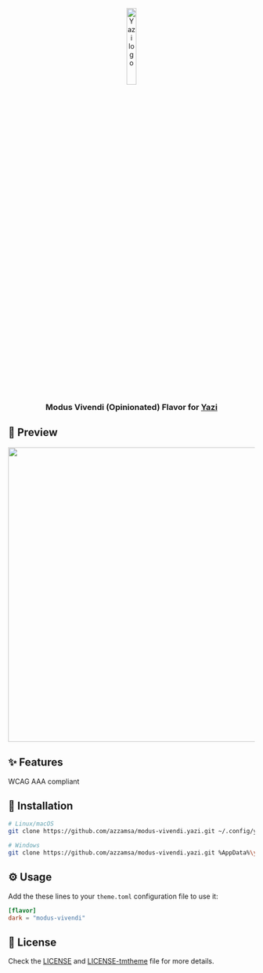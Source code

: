 <div align="center">
  <img src="https://github.com/sxyazi/yazi/blob/main/assets/logo.png?raw=true" alt="Yazi logo" width="20%">
</div>

<h3 align="center">
	Modus Vivendi (Opinionated) Flavor for <a href="https://github.com/sxyazi/yazi">Yazi</a>
</h3>

## 👀 Preview

<img src="https://github.com/user-attachments/assets/51b9a15b-ad9a-4f7c-80b5-44b04864ba21" width="600" />

## ✨ Features

WCAG AAA compliant

## 🎨 Installation

```bash
# Linux/macOS
git clone https://github.com/azzamsa/modus-vivendi.yazi.git ~/.config/yazi/flavors/modus-vivendi.yazi

# Windows
git clone https://github.com/azzamsa/modus-vivendi.yazi.git %AppData%\yazi\config\flavors\modus-vivendi.yazi
```

## ⚙️ Usage

Add the these lines to your `theme.toml` configuration file to use it:


```toml
[flavor]
dark = "modus-vivendi"
```

## 📜 License

Check the [LICENSE](LICENSE) and [LICENSE-tmtheme](LICENSE-tmtheme) file for more details.
